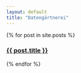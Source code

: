 ```yaml
---
layout: default
title: "Datengärtnerei"
---
```


{% for post in site.posts %}   
<h3><a href="{{ post.url }}">{{ post.title }}</a></h3>
{% endfor %}